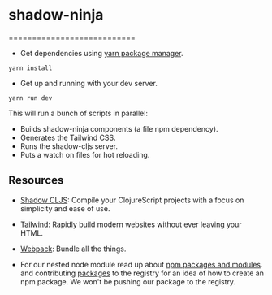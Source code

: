 # shadow-ninja
===========================


* Get dependencies using [yarn package manager](https://yarnpkg.com/).

```
yarn install
```

* Get up and running with your dev server.

```
yarn run dev
```

This will run a bunch of scripts in parallel:

- Builds shadow-ninja components (a file npm dependency).
- Generates the Tailwind CSS.
- Runs the shadow-cljs server.
- Puts a watch on files for hot reloading.

## Resources

* [Shadow CLJS](https://shadow-cljs.github.io/docs/UsersGuide.html):
  Compile your ClojureScript projects with a focus on simplicity and ease of use.

* [Tailwind](https://tailwindcss.com/):
  Rapidly build modern websites without ever leaving your HTML.

* [Webpack](https://webpack.js.org/):
  Bundle all the things.

* For our nested node module read up about
  [npm packages and modules](https://docs.npmjs.com/about-packages-and-modules).
  and contributing [packages](https://docs.npmjs.com/packages-and-modules/contributing-packages-to-the-registry) to the registry
  for an idea of how to create an npm package. We won't be pushing our package to the registry.
